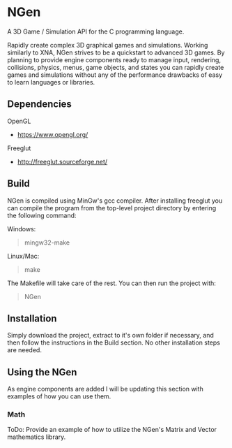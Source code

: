 # NGen

A 3D Game / Simulation API for the C programming language.

Rapidly create complex 3D graphical games and simulations. Working similarly to XNA, NGen strives to be a quickstart to advanced 3D games. By planning to provide engine components ready to manage input, rendering, collisions, physics, menus, game objects, and states you can rapidly create games and simulations without any of the performance drawbacks of easy to learn languages or libraries.

## Dependencies

OpenGL
- https://www.opengl.org/

Freeglut
- http://freeglut.sourceforge.net/

## Build

NGen is compiled using MinGw's gcc compiler. After installing freeglut you can compile the program from the top-level project directory by entering the following command:

Windows:
> mingw32-make

Linux/Mac:
> make

The Makefile will take care of the rest. You can then run the project with:
> NGen

## Installation

Simply download the project, extract to it's own folder if necessary, and then follow the instructions in the Build section. No other installation steps are needed.

## Using the NGen

As engine components are added I will be updating this section with examples of how you can use them.

### Math

ToDo: Provide an example of how to utilize the NGen's Matrix and Vector mathematics library.
